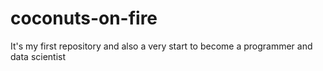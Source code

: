 coconuts-on-fire
================

It's my first repository and also a very start to become a programmer and data scientist
